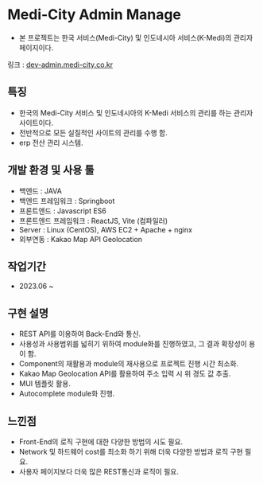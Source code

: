 # Medi-City Admin Manage
- 본 프로젝트는 한국 서비스(Medi-City) 및 인도네시아 서비스(K-Medi)의 관리자 페이지이다.

링크 : [dev-admin.medi-city.co.kr](https://dev-admin.medi-city.co.kr/)

## 특징
- 한국의 Medi-City 서비스 및 인도네시아의 K-Medi 서비스의 관리를 하는 관리자 사이트이다.
- 전반적으로 모든 실질적인 사이트의 관리를 수행 함.
- erp 전산 관리 시스템.

## 개발 환경 및 사용 툴
- 백엔드 : JAVA
- 백엔드 프레임워크 : Springboot
- 프론트엔드 : Javascript ES6
- 프론트엔드 프레임워크 : ReactJS, Vite (컴파일러)
- Server : Linux (CentOS), AWS EC2 + Apache + nginx
- 외부연동 : Kakao Map API Geolocation

## 작업기간
- 2023.06 ~

## 구현 설명
- REST API를 이용하여 Back-End와 통신.
- 사용성과 사용범위를 넓히기 위하여 module화를 진행하였고, 그 결과 확장성이 용이 함.
- Component의 재활용과 module의 재사용으로 프로젝트 진행 시간 최소화.
- Kakao Map Geolocation API를 활용하여 주소 입력 시 위 경도 값 추출.
- MUI 템플릿 활용.
- Autocomplete module화 진행.

## 느낀점
- Front-End의 로직 구현에 대한 다양한 방법의 시도 필요.
- Network 및 하드웨어 cost를 최소화 하기 위해 더욱 다양한 방법과 로직 구현 필요.
- 사용자 페이지보다 더욱 많은 REST통신과 로직이 필요.
